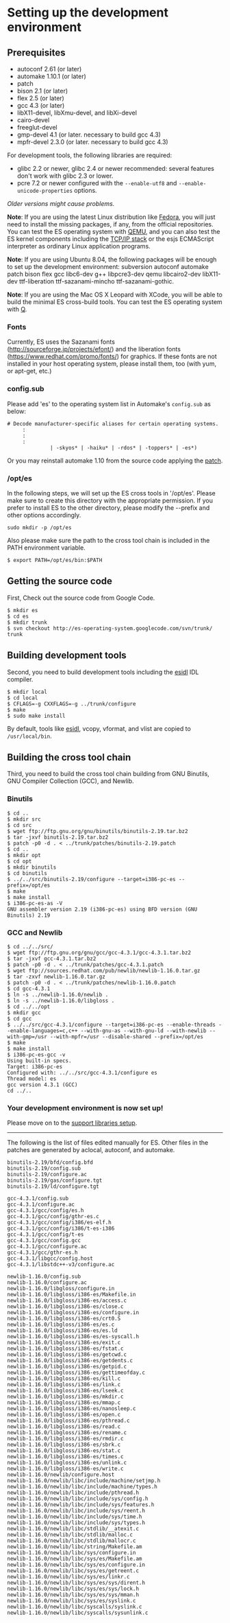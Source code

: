 # Setting up the development environment #

## Prerequisites ##

  * autoconf 2.61 (or later)
  * automake 1.10.1 (or later)
  * patch
  * bison 2.1 (or later)
  * flex 2.5 (or later)
  * gcc 4.3 (or later)
  * libX11-devel, libXmu-devel, and libXi-devel
  * cairo-devel
  * freeglut-devel
  * gmp-devel 4.1 (or later. necessary to build gcc 4.3)
  * mpfr-devel 2.3.0 (or later. necessary to build gcc 4.3)

For development tools, the following libraries are required:

  * glibc 2.2 or newer, glibc 2.4 or newer recommended: several features don't work with glibc 2.3 or lower.
  * pcre 7.2 or newer configured with the `--enable-utf8` and `--enable-unicode-properties` options.

_Older versions might cause problems._

**Note**: If you are using the latest Linux distribution like [Fedora](http://fedoraproject.org/), you will just need to install the missing packages, if any, from the official repositories. You can test the ES operating system with [QEMU](http://fabrice.bellard.free.fr/qemu/), and you can also test the ES kernel components including the [TCP/IP stack](Conduit.md) or the esjs ECMAScript interpreter as ordinary Linux application programs.

**Note**: If you are using Ubuntu 8.04, the following packages will be enough to set up the development environment: subversion autoconf automake patch bison flex gcc libc6-dev g++ libpcre3-dev qemu libcairo2-dev libX11-dev ttf-liberation ttf-sazanami-mincho ttf-sazanami-gothic.

**Note**: If you are using the Mac OS X Leopard with XCode, you will be able to build the minimal ES cross-build tools. You can test the ES operating system with [Q](http://www.kju-app.org/kju/).

### Fonts ###

Currently, ES uses the Sazanami fonts (http://sourceforge.jp/projects/efont/) and the liberation fonts (https://www.redhat.com/promo/fonts/) for graphics. If these fonts are not installed in your host operating system, please install them, too (with yum, or apt-get, etc.)

### config.sub ###

Please add 'es' to the operating system list in Automake's `config.sub` as below:

```
# Decode manufacturer-specific aliases for certain operating systems.
     :
     :
     :
              | -skyos* | -haiku* | -rdos* | -toppers* | -es*)
```

Or you may reinstall automake 1.10 from the source code applying the [patch](http://code.google.com/p/trunk/source/browse/trunk/patches/automake-1.10.patch).

### /opt/es ###

In the following steps, we will set up the ES cross tools in '/opt/es'. Please make sure to create this directory with the appropriate permission. If you prefer to install ES to the other directory, please modify the --prefix and other options accordingly.

```
sudo mkdir -p /opt/es
```

Also please make sure the path to the cross tool chain is included in the PATH environment variable.

```
$ export PATH=/opt/es/bin:$PATH
```

## Getting the source code ##

First, Check out the source code from Google Code.

```
$ mkdir es
$ cd es
$ mkdir trunk
$ svn checkout http://es-operating-system.googlecode.com/svn/trunk/ trunk
```

## Building development tools ##

Second, you need to build development tools including the [esidl](esidl.md) IDL compiler.

```
$ mkdir local
$ cd local
$ CFLAGS=-g CXXFLAGS=-g ../trunk/configure
$ make
$ sudo make install
```

By default, tools like [esidl](esidl.md), vcopy, vformat, and vlist are copied to `/usr/local/bin`.

## Building the cross tool chain ##

Third, you need to build the cross tool chain building from GNU Binutils, GNU Compiler Collection (GCC), and Newlib.

### Binutils ###

```
$ cd ..
$ mkdir src
$ cd src
$ wget ftp://ftp.gnu.org/gnu/binutils/binutils-2.19.tar.bz2
$ tar -jxvf binutils-2.19.tar.bz2
$ patch -p0 -d . < ../trunk/patches/binutils-2.19.patch
$ cd ..
$ mkdir opt
$ cd opt
$ mkdir binutils
$ cd binutils
$ ../../src/binutils-2.19/configure --target=i386-pc-es --prefix=/opt/es
$ make
$ make install
$ i386-pc-es-as -V
GNU assembler version 2.19 (i386-pc-es) using BFD version (GNU Binutils) 2.19
```

### GCC and Newlib ###

```
$ cd ../../src/
$ wget ftp://ftp.gnu.org/gnu/gcc/gcc-4.3.1/gcc-4.3.1.tar.bz2
$ tar -jxvf gcc-4.3.1.tar.bz2
$ patch -p0 -d . < ../trunk/patches/gcc-4.3.1.patch
$ wget ftp://sources.redhat.com/pub/newlib/newlib-1.16.0.tar.gz
$ tar -zxvf newlib-1.16.0.tar.gz
$ patch -p0 -d . < ../trunk/patches/newlib-1.16.0.patch
$ cd gcc-4.3.1
$ ln -s ../newlib-1.16.0/newlib .
$ ln -s ../newlib-1.16.0/libgloss .
$ cd ../../opt
$ mkdir gcc
$ cd gcc
$ ../../src/gcc-4.3.1/configure --target=i386-pc-es --enable-threads --enable-languages=c,c++ --with-gnu-as --with-gnu-ld --with-newlib --with-gmp=/usr --with-mpfr=/usr --disable-shared --prefix=/opt/es
$ make
$ make install
$ i386-pc-es-gcc -v
Using built-in specs.
Target: i386-pc-es
Configured with: ../../src/gcc-4.3.1/configure es
Thread model: es
gcc version 4.3.1 (GCC) 
cd ../..
```

### Your development environment is now set up! ###

Please move on to the [support libraries setup](BuildingSupportLibraries.md).


---


The following is the list of files edited manually for ES. Other files in the patches are generated by aclocal, autoconf, and automake.

```
binutils-2.19/bfd/config.bfd
binutils-2.19/config.sub
binutils-2.19/configure.ac
binutils-2.19/gas/configure.tgt
binutils-2.19/ld/configure.tgt
```

```
gcc-4.3.1/config.sub
gcc-4.3.1/configure.ac
gcc-4.3.1/gcc/config/es.h
gcc-4.3.1/gcc/config/gthr-es.c
gcc-4.3.1/gcc/config/i386/es-elf.h
gcc-4.3.1/gcc/config/i386/t-es-i386
gcc-4.3.1/gcc/config/t-es
gcc-4.3.1/gcc/config.gcc
gcc-4.3.1/gcc/configure.ac
gcc-4.3.1/gcc/gthr-es.h
gcc-4.3.1/libgcc/config.host
gcc-4.3.1/libstdc++-v3/configure.ac
```

```
newlib-1.16.0/config.sub
newlib-1.16.0/configure.ac
newlib-1.16.0/libgloss/configure.in
newlib-1.16.0/libgloss/i386-es/Makefile.in
newlib-1.16.0/libgloss/i386-es/access.c
newlib-1.16.0/libgloss/i386-es/close.c
newlib-1.16.0/libgloss/i386-es/configure.in
newlib-1.16.0/libgloss/i386-es/crt0.S
newlib-1.16.0/libgloss/i386-es/es.c
newlib-1.16.0/libgloss/i386-es/es.ld
newlib-1.16.0/libgloss/i386-es/es-syscall.h
newlib-1.16.0/libgloss/i386-es/exit.c
newlib-1.16.0/libgloss/i386-es/fstat.c
newlib-1.16.0/libgloss/i386-es/getcwd.c
newlib-1.16.0/libgloss/i386-es/getdents.c
newlib-1.16.0/libgloss/i386-es/getpid.c
newlib-1.16.0/libgloss/i386-es/gettimeofday.c
newlib-1.16.0/libgloss/i386-es/kill.c
newlib-1.16.0/libgloss/i386-es/link.c
newlib-1.16.0/libgloss/i386-es/lseek.c
newlib-1.16.0/libgloss/i386-es/mkdir.c
newlib-1.16.0/libgloss/i386-es/mmap.c
newlib-1.16.0/libgloss/i386-es/nanosleep.c
newlib-1.16.0/libgloss/i386-es/open.c
newlib-1.16.0/libgloss/i386-es/pthread.c
newlib-1.16.0/libgloss/i386-es/read.c
newlib-1.16.0/libgloss/i386-es/rename.c
newlib-1.16.0/libgloss/i386-es/rmdir.c
newlib-1.16.0/libgloss/i386-es/sbrk.c
newlib-1.16.0/libgloss/i386-es/stat.c
newlib-1.16.0/libgloss/i386-es/times.c
newlib-1.16.0/libgloss/i386-es/unlink.c
newlib-1.16.0/libgloss/i386-es/write.c
newlib-1.16.0/newlib/configure.host
newlib-1.16.0/newlib/libc/include/machine/setjmp.h
newlib-1.16.0/newlib/libc/include/machine/types.h
newlib-1.16.0/newlib/libc/include/pthread.h
newlib-1.16.0/newlib/libc/include/sys/config.h
newlib-1.16.0/newlib/libc/include/sys/features.h
newlib-1.16.0/newlib/libc/include/sys/reent.h
newlib-1.16.0/newlib/libc/include/sys/time.h
newlib-1.16.0/newlib/libc/include/sys/types.h
newlib-1.16.0/newlib/libc/stdlib/__atexit.c
newlib-1.16.0/newlib/libc/stdlib/malloc.c
newlib-1.16.0/newlib/libc/stdlib/mallocr.c
newlib-1.16.0/newlib/libc/string/Makefile.am
newlib-1.16.0/newlib/libc/sys/configure.in
newlib-1.16.0/newlib/libc/sys/es/Makefile.am
newlib-1.16.0/newlib/libc/sys/es/configure.in
newlib-1.16.0/newlib/libc/sys/es/getreent.c
newlib-1.16.0/newlib/libc/sys/es/linkr.c
newlib-1.16.0/newlib/libc/sys/es/sys/dirent.h
newlib-1.16.0/newlib/libc/sys/es/sys/lock.h
newlib-1.16.0/newlib/libc/sys/es/sys/mman.h
newlib-1.16.0/newlib/libc/sys/es/syslink.c
newlib-1.16.0/newlib/libc/syscalls/syslink.c
newlib-1.16.0/newlib/libc/syscalls/sysunlink.c
```